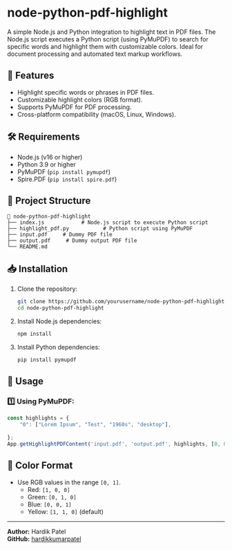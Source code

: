 # node-python-pdf-highlight

A simple Node.js and Python integration to highlight text in PDF files. The Node.js script executes a Python script (using PyMuPDF) to search for specific words and highlight them with customizable colors. Ideal for document processing and automated text markup workflows.

## 🚀 Features
- Highlight specific words or phrases in PDF files.
- Customizable highlight colors (RGB format).
- Supports PyMuPDF for PDF processing.
- Cross-platform compatibility (macOS, Linux, Windows).

## 🛠️ Requirements
- Node.js (v16 or higher)
- Python 3.9 or higher
- PyMuPDF (`pip install pymupdf`)
- Spire.PDF (`pip install spire.pdf`)

## 📂 Project Structure
```
📂 node-python-pdf-highlight
├── index.js            # Node.js script to execute Python script
├── highlight_pdf.py           # Python script using PyMuPDF
├── input.pdf     # Dummy PDF file
├── output.pdf     # Dummy output PDF file
└── README.md
```

## 📥 Installation
1. Clone the repository:
   ```bash
   git clone https://github.com/yourusername/node-python-pdf-highlight.git
   cd node-python-pdf-highlight
   ```
2. Install Node.js dependencies:
   ```bash
   npm install
   ```
3. Install Python dependencies:
   ```bash
   pip install pymupdf
   ```

## 🚀 Usage
### 1️⃣ Using PyMuPDF:
```javascript
const highlights = {
    "0": ["Lorem Ipsum", "Test", "1960s", "desktop"],  
   
};
App.getHighlightPDFContent('input.pdf', 'output.pdf', highlights, [0, 0, 1]).then(console.log).catch(console.error);
```

## 🎨 Color Format
- Use RGB values in the range `[0, 1]`.
  - Red: `[1, 0, 0]`
  - Green: `[0, 1, 0]`
  - Blue: `[0, 0, 1]`
  - Yellow: `[1, 1, 0]` (default)

---
**Author:** Hardik Patel  
**GitHub:** [hardikkumarpatel](https://github.com/hardikkumarpatel)

